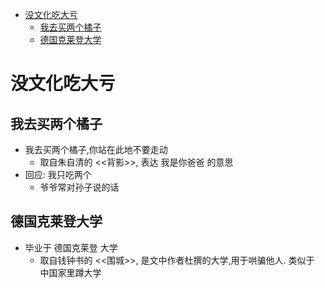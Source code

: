 <!-- TOC -->

- [没文化吃大亏](#没文化吃大亏)
    - [我去买两个橘子](#我去买两个橘子)
    - [德国克莱登大学](#德国克莱登大学)

<!-- /TOC -->

# 没文化吃大亏

## 我去买两个橘子
- 我去买两个橘子,你站在此地不要走动
    - 取自朱自清的 <<背影>>, 表达 我是你爸爸 的意思
- 回应: 我只吃两个
    - 爷爷常对孙子说的话

## 德国克莱登大学
- 毕业于 德国克莱登 大学
    - 取自钱钟书的 <<围城>>, 是文中作者杜撰的大学,用于哄骗他人. 类似于 中国家里蹲大学